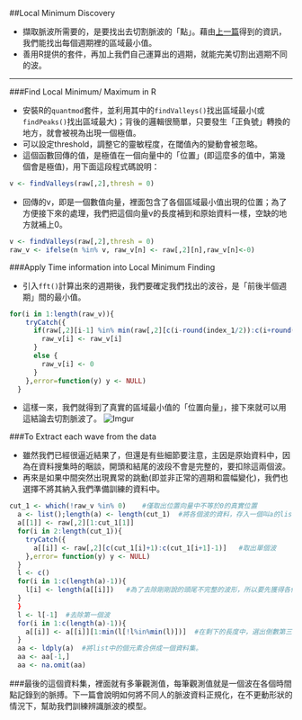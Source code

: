 ##Local Minimum Discovery
 - 擷取脈波所需要的，是要找出去切割脈波的「點」。藉由[上一篇](https://github.com/chenhsishen/Pulse-Wave-Analysis/blob/master/Fast%20Fourier%20Transform.md)得到的資訊，我們能找出每個週期裡的區域最小值。
 - 善用R提供的套件，再加上我們自己運算出的週期，就能完美切割出週期不同的波。

---

###Find Local Minimum/ Maximum in R
 - 安裝R的```quantmod```套件，並利用其中的```findValleys()```找出區域最小(或```findPeaks()```找出區域最大)；背後的邏輯很簡單，只要發生「正負號」轉換的地方，就會被視為出現一個極值。
 - 可以設定threshold，調整它的靈敏程度，在閾值內的變動會被忽略。
 - 這個函數回傳的值，是極值在一個向量中的「位置」(即這麼多的值中，第幾個會是極值)，用下面這段程式碼說明：
```R
v <- findValleys(raw[,2],thresh = 0)
```
 - 回傳的v，即是一個數值向量，裡面包含了各個區域最小值出現的位置；為了方便接下來的處理，我們把這個向量v的長度補到和原始資料一樣，空缺的地方就補上0。
```R
v <- findValleys(raw[,2],thresh = 0)
raw_v <- ifelse(n %in% v, raw_v[n] <- raw[,2][n],raw_v[n]<-0) 
```

###Apply Time information into Local Minimum Finding
 - 引入```fft()```計算出來的週期後，我們要確定我們找出的波谷，是「前後半個週期」間的最小值。
```R
for(i in 1:length(raw_v)){
    tryCatch({
      if(raw[,2][i-1] %in% min(raw[,2][c(i-round(index_1/2)):c(i+round(index_1/2))])){  #是否符合前後半個週期的最小，有個話就保留，沒有就補0
        raw_v[i] <- raw_v[i]
      }
      else {
        raw_v[i] <- 0
      }
    },error=function(y) y <- NULL)
  } 
```
 - 這樣一來，我們就得到了真實的區域最小值的「位置向量」，接下來就可以用這結論去切割脈波了。
 ![Imgur](http://i.imgur.com/cbEpPIN.png)
 
###To Extract each wave from the data
 - 雖然我們已經很逼近結果了，但還是有些細節要注意，主因是原始資料中，因為在資料搜集時的睏談，開頭和結尾的波段不會是完整的，要扣除這兩個波。
 - 再來是如果中間突然出現異常的跳動(即並非正常的週期和震幅變化)，我們也選擇不將其納入我們準備訓練的資料中。
```R
cut_1 <- which(!raw_v %in% 0)    #僅取出位置向量中不等於0的真實位置
  a <- list();length(a) <- length(cut_1)  #將各個波的資料，存入一個叫a的list
  a[[1]] <- raw[,2][1:cut_1[1]]
  for(i in 2:length(cut_1)){
    tryCatch({
      a[[i]] <- raw[,2][c(cut_1[i]+1):c(cut_1[i+1]-1)]   #取出單個波
    },error= function(y) y <- NULL)
  }
  l <- c()      
  for(i in 1:c(length(a)-1)){
    l[i] <- length(a[[i]])   #為了去除剛剛說的頭尾不完整的波形，所以要先獲得各個波的長度
  }
  }
  l <- l[-1]  #去除第一個波
  for(i in 1:c(length(a)-1)){
    a[[i]] <- a[[i]][1:min(l[!l%in%min(l)])]  #在剩下的長度中，選出倒數第三小的，作為這些波統一的長度。
  }
  aa <- ldply(a)  #將list中的個元素合併成一個資料集。
  aa <- aa[-1,]
  aa <- na.omit(aa)
```
###最後的這個資料集，裡面就有多筆觀測值，每筆觀測值就是一個波在各個時間點記錄到的脈搏。下一篇會說明如何將不同人的脈波資料正規化，在不更動形狀的情況下，幫助我們訓練辨識脈波的模型。
